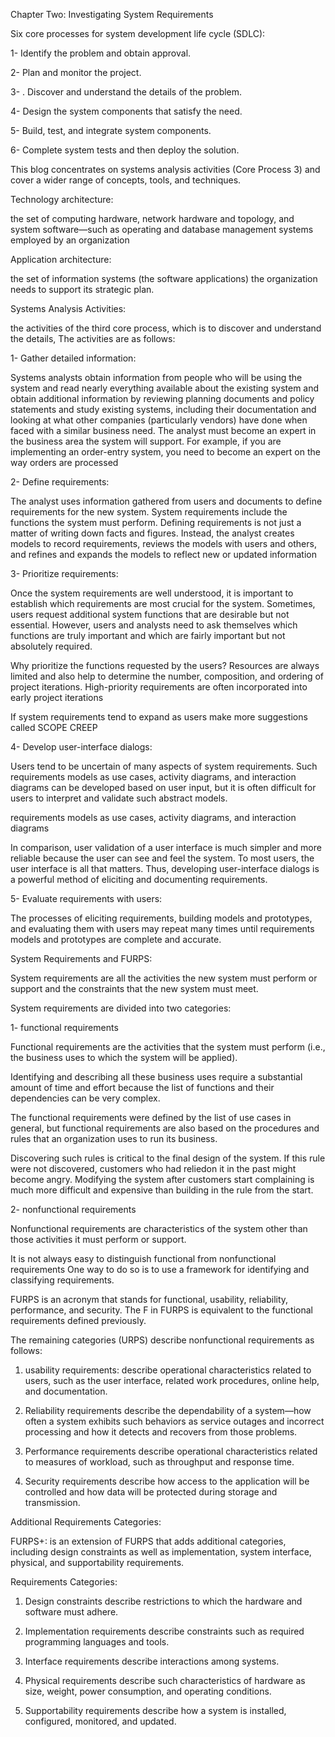 Chapter Two: Investigating System Requirements

Six core processes for system development life cycle (SDLC):

1- Identify the problem and obtain approval.

2- Plan and monitor the project.

3- . Discover and understand the details of the problem.

4- Design the system components that satisfy the need.

5- Build, test, and integrate system components.

6- Complete system tests and then deploy the solution.
	

This blog concentrates on systems analysis activities (Core Process 3) and cover a wider range of concepts, tools, and techniques.

Technology architecture:

the set of computing hardware, network hardware and topology, and system software—such as operating and database management systems employed by an organization
		 

Application architecture:

the set of information systems (the software applications) the organization needs to support its strategic plan.


Systems Analysis Activities:

 the activities of the third core process, which is to discover and understand the details, The activities are as follows:

 1- Gather detailed information:
 
Systems analysts obtain information from people who will be using the system and 
read nearly everything available about the existing system and obtain additional information by reviewing planning documents
and policy statements and study existing systems, including their documentation and 
looking at what other companies (particularly vendors) have done when faced with a similar business need.
The analyst must become an expert in the business area the system will support.
For example, if you are implementing an order-entry system, you need to become an expert on the way orders are processed
 
 2- Define requirements:

The analyst uses information gathered from users and documents to define
requirements for the new system. System requirements include the functions the
system must perform.
Defining requirements is not just a matter of writing down facts and figures.
Instead, the analyst creates models to record requirements, reviews the models with users and others, and refines and expands the models to reflect new
or updated information
 
 3- Prioritize requirements:
 
Once the system requirements are well understood, it is important to establish
which requirements are most crucial for the system. Sometimes, users request
additional system functions that are desirable but not essential. However, users
and analysts need to ask themselves which functions are truly important and
which are fairly important but not absolutely required.

Why prioritize the functions requested by the users?
Resources are always limited and also help to determine the number, composition, and ordering of project iterations. High-priority requirements are often incorporated into early project iterations

If system requirements tend to expand as users make more suggestions called SCOPE CREEP

 4- Develop user-interface dialogs:
 
Users tend to be uncertain of many aspects of system requirements. Such requirements
models as use cases, activity diagrams, and interaction diagrams can be developed based on user input, but it is often difficult for users to interpret and validate such abstract models.

requirements models as use cases, activity diagrams, and interaction diagrams

In comparison, user validation of a user interface is much simpler and more
reliable because the user can see and feel the system. To most users, the user
interface is all that matters. Thus, developing user-interface dialogs is a powerful
method of eliciting and documenting requirements.

 5- Evaluate requirements with users:
 
The processes of eliciting requirements, building models and prototypes, and evaluating them with users may repeat many times until requirements models and prototypes are complete and accurate.
 
System Requirements and FURPS:
 
System requirements are all the activities the new system must perform or support and the constraints that the new system must meet.

System requirements are divided into two categories:

1- functional requirements

Functional requirements are the activities that the system must perform (i.e., the business uses to which the system will be applied).

Identifying and describing all these business uses require a substantial amount of time and effort because the list of functions and their dependencies can be very complex.

The functional requirements were defined by the list of use cases in general, but functional requirements are also based on the procedures and rules that an organization uses to run its business.

Discovering such rules is critical to the final design of the system. If this rule were not discovered, customers who had reliedon it in the past might become angry. Modifying the system after customers start complaining is much more difficult and expensive than building in the rule from the start.


2- nonfunctional requirements

Nonfunctional requirements are characteristics of the system other than those activities it must perform or support.

It is not always easy to distinguish functional from nonfunctional requirements  One way to do so is to use a framework for identifying and classifying requirements.

FURPS is an acronym that stands for functional, usability, reliability, performance, and security. The F in FURPS is equivalent to the functional requirements defined previously.

The remaining categories (URPS) describe nonfunctional requirements as follows:

1. usability requirements: describe operational characteristics related to users, such as the user interface, related work procedures, online help, and documentation.

2. Reliability requirements describe the dependability of a system—how often a system exhibits such behaviors as service outages and incorrect processing and how it detects and recovers from those problems.

3. Performance requirements describe operational characteristics related to measures of workload, such as throughput and response time.

4. Security requirements describe how access to the application will be controlled and how data will be protected during storage and transmission. 

Additional Requirements Categories:

FURPS+: is an extension of FURPS that adds additional categories, including design constraints as well as implementation, system interface, physical, and supportability requirements.

Requirements Categories:

1. Design constraints describe restrictions to which the hardware and software must adhere.

2. Implementation requirements describe constraints such as required programming languages and tools.

3. Interface requirements describe interactions among systems.

4. Physical requirements describe such characteristics of hardware as size, weight, power consumption, and operating conditions.

5. Supportability requirements describe how a system is installed, configured, monitored, and updated.



